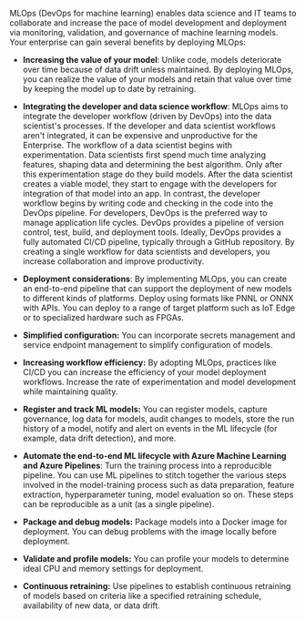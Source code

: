 MLOps (DevOps for machine learning) enables data science and IT teams to collaborate and increase the pace of model development and deployment via monitoring, validation, and governance of machine learning models. Your enterprise can gain several benefits by deploying MLOps:  

- **Increasing the value of your model**: Unlike code, models deteriorate over time because of data drift unless maintained. By deploying MLOps, you can realize the value of your models and retain that value over time by keeping the model up to date by retraining.

- **Integrating the developer and data science workflow**: MLOps aims to integrate the developer workflow (driven by DevOps) into the data scientist's processes.  If the developer and data scientist workflows aren't integrated, it can be expensive and unproductive for the Enterprise. The workflow of a data scientist begins with experimentation. Data scientists first spend much time analyzing features, shaping data and determining the best algorithm. Only after this experimentation stage do they build models. After the data scientist creates a viable model, they start to engage with the developers for integration of that model into an app. In contrast, the developer workflow begins by writing code and checking in the code into the DevOps pipeline. For developers, DevOps is the preferred way to manage application life cycles. DevOps provides a pipeline of version control, test, build, and deployment tools. Ideally, DevOps provides a fully automated CI/CD pipeline, typically through a GitHub repository. By creating a single workflow for data scientists and developers, you increase collaboration and improve productivity. 

- **Deployment considerations**: By implementing MLOps, you can create an end-to-end pipeline that can support the deployment of new models to different kinds of platforms. Deploy using formats like PNNL or ONNX with APIs. You can deploy to a range of target platform such as IoT Edge or to specialized hardware such as FPGAs.

- **Simplified configuration:** You can incorporate secrets management and service endpoint management to simplify configuration of models.

- **Increasing workflow efficiency:** By adopting MLOps, practices like CI/CD you can increase the efficiency of your model deployment workflows. Increase the rate of experimentation and model development while maintaining quality.

- **Register and track ML models:** You can register models, capture governance, log data for models, audit changes to models, store the run history of a model, notify and alert on events in the ML lifecycle (for example, data drift detection), and more.

- **Automate the end-to-end ML lifecycle with Azure Machine Learning and Azure Pipelines**: Turn the training process into a reproducible pipeline. You can use ML pipelines to stitch together the various steps involved in the model-training process such as data preparation, feature extraction, hyperparameter tuning, model evaluation so on. These steps can be reproducible as a unit (as a single pipeline).

- **Package and debug models:** Package models into a Docker image for deployment. You can debug problems with the image locally before deployment.

- **Validate and profile models:** You can profile your models to determine ideal CPU and memory settings for deployment.

- **Continuous retraining:** Use pipelines to establish continuous retraining of models based on criteria like a specified retraining schedule, availability of new data, or data drift.

